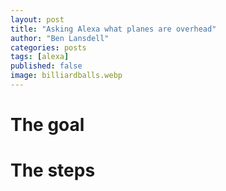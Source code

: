 ```yaml
---
layout: post
title: "Asking Alexa what planes are overhead"
author: "Ben Lansdell"
categories: posts
tags: [alexa]
published: false
image: billiardballs.webp
---
```


# The goal

# The steps

# 

